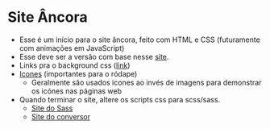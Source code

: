 # Site Âncora

- Esse é um início para o site âncora, feito com HTML e CSS (futuramente com animações em JavaScript)
- Esse deve ser a versão com base nesse [site](https://dopefolio.netlify.app/#).
- Links pra o background css ([link](https://alvarotrigo.com/blog/animated-backgrounds-css/))
- [Icones](https://www.w3schools.com/icons/fontawesome_icons_webapp.asp) (importantes para o ródape)
  - Geralmente são usados icones ao invés de imagens para demonstrar os icónes nas páginas web
- Quando terminar o site, altere os scripts css para scss/sass. 
  - [Site do Sass](https://sass-lang.com/guide/)
  - [Site do conversor](https://www.cssportal.com/css-to-scss/)